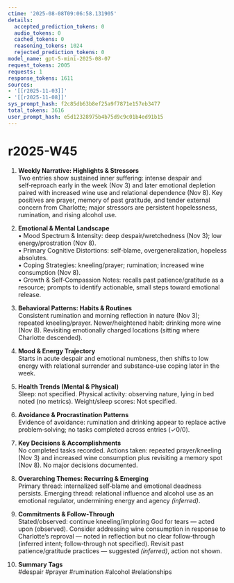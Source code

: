 ```yaml
---
ctime: '2025-08-08T09:06:58.131905'
details:
  accepted_prediction_tokens: 0
  audio_tokens: 0
  cached_tokens: 0
  reasoning_tokens: 1024
  rejected_prediction_tokens: 0
model_name: gpt-5-mini-2025-08-07
request_tokens: 2005
requests: 1
response_tokens: 1611
sources:
- '[[r2025-11-03]]'
- '[[r2025-11-08]]'
sys_prompt_hash: f2c85db63b8ef25a9f7871e157eb3477
total_tokens: 3616
user_prompt_hash: e5d12328975b4b75d9c9c01b4ed91b15
---
```

# r2025-W45

1. **Weekly Narrative: Highlights & Stressors**  
Two entries show sustained inner suffering: intense despair and self‑reproach early in the week (Nov 3) and later emotional depletion paired with increased wine use and relational dependence (Nov 8). Key positives are prayer, memory of past gratitude, and tender external concern from Charlotte; major stressors are persistent hopelessness, rumination, and rising alcohol use.

2. **Emotional & Mental Landscape**  
• Mood Spectrum & Intensity: deep despair/wretchedness (Nov 3); low energy/prostration (Nov 8).  
• Primary Cognitive Distortions: self‑blame, overgeneralization, hopeless absolutes.  
• Coping Strategies: kneeling/prayer; rumination; increased wine consumption (Nov 8).  
• Growth & Self‑Compassion Notes: recalls past patience/gratitude as a resource; prompts to identify actionable, small steps toward emotional release.

3. **Behavioral Patterns: Habits & Routines**  
Consistent rumination and morning reflection in nature (Nov 3); repeated kneeling/prayer. Newer/heightened habit: drinking more wine (Nov 8). Revisiting emotionally charged locations (sitting where Charlotte descended).

4. **Mood & Energy Trajectory**  
Starts in acute despair and emotional numbness, then shifts to low energy with relational surrender and substance‑use coping later in the week.

5. **Health Trends (Mental & Physical)**  
Sleep: not specified. Physical activity: observing nature, lying in bed noted (no metrics). Weight/sleep scores: Not specified.

6. **Avoidance & Procrastination Patterns**  
Evidence of avoidance: rumination and drinking appear to replace active problem‑solving; no tasks completed across entries (✓0/0).

7. **Key Decisions & Accomplishments**  
No completed tasks recorded. Actions taken: repeated prayer/kneeling (Nov 3) and increased wine consumption plus revisiting a memory spot (Nov 8). No major decisions documented.

8. **Overarching Themes: Recurring & Emerging**  
Primary thread: internalized self‑blame and emotional deadness persists. Emerging thread: relational influence and alcohol use as an emotional regulator, undermining energy and agency *(inferred)*.

9. **Commitments & Follow‑Through**  
Stated/observed: continue kneeling/imploring God for tears — acted upon (observed). Consider addressing wine consumption in response to Charlotte’s reproval — noted in reflection but no clear follow‑through (inferred intent; follow‑through not specified). Revisit past patience/gratitude practices — suggested *(inferred)*, action not shown.

10. **Summary Tags**  
#despair #prayer #rumination #alcohol #relationships